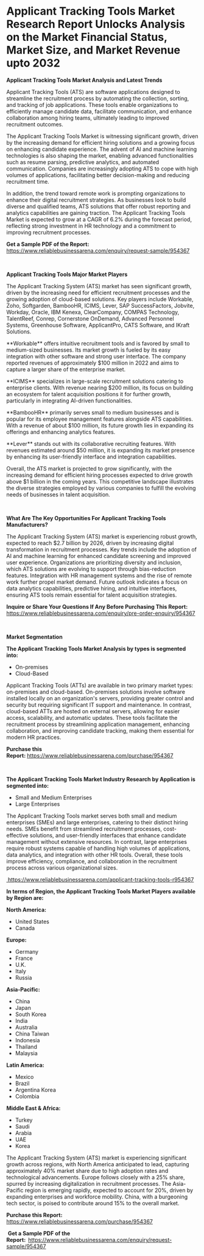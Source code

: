 <p><h1>Applicant Tracking Tools Market Research Report Unlocks Analysis on the Market Financial Status, Market Size, and Market Revenue upto 2032</h1></p><p><strong>Applicant Tracking Tools Market Analysis and Latest Trends</strong></p>
<p><p>Applicant Tracking Tools (ATS) are software applications designed to streamline the recruitment process by automating the collection, sorting, and tracking of job applications. These tools enable organizations to efficiently manage candidate data, facilitate communication, and enhance collaboration among hiring teams, ultimately leading to improved recruitment outcomes.</p><p>The Applicant Tracking Tools Market is witnessing significant growth, driven by the increasing demand for efficient hiring solutions and a growing focus on enhancing candidate experience. The advent of AI and machine learning technologies is also shaping the market, enabling advanced functionalities such as resume parsing, predictive analytics, and automated communication. Companies are increasingly adopting ATS to cope with high volumes of applications, facilitating better decision-making and reducing recruitment time.</p><p>In addition, the trend toward remote work is prompting organizations to enhance their digital recruitment strategies. As businesses look to build diverse and qualified teams, ATS solutions that offer robust reporting and analytics capabilities are gaining traction. The Applicant Tracking Tools Market is expected to grow at a CAGR of 6.2% during the forecast period, reflecting strong investment in HR technology and a commitment to improving recruitment processes.</p></p>
<p><strong>Get a Sample PDF of the Report:&nbsp;</strong> <a href="https://www.reliablebusinessarena.com/enquiry/request-sample/954367?utm_campaign=1892&utm_medium=2&utm_source=Github&utm_content=ia&utm_term=18042025&utm_id=applicant-tracking-tools">https://www.reliablebusinessarena.com/enquiry/request-sample/954367</a></p>
<p>&nbsp;</p>
<p><strong>Applicant Tracking Tools Major Market Players</strong></p>
<p><p>The Applicant Tracking System (ATS) market has seen significant growth, driven by the increasing need for efficient recruitment processes and the growing adoption of cloud-based solutions. Key players include Workable, Zoho, Softgarden, BambooHR, ICIMS, Lever, SAP SuccessFactors, Jobvite, Workday, Oracle, IBM Kenexa, ClearCompany, COMPAS Technology, TalentReef, Conrep, Cornerstone OnDemand, Advanced Personnel Systems, Greenhouse Software, ApplicantPro, CATS Software, and IKraft Solutions.</p><p>**Workable** offers intuitive recruitment tools and is favored by small to medium-sized businesses. Its market growth is fueled by its easy integration with other software and strong user interface. The company reported revenues of approximately $100 million in 2022 and aims to capture a larger share of the enterprise market.</p><p>**ICIMS** specializes in large-scale recruitment solutions catering to enterprise clients. With revenue nearing $200 million, its focus on building an ecosystem for talent acquisition positions it for further growth, particularly in integrating AI-driven functionalities.</p><p>**BambooHR** primarily serves small to medium businesses and is popular for its employee management features alongside ATS capabilities. With a revenue of about $100 million, its future growth lies in expanding its offerings and enhancing analytics features.</p><p>**Lever** stands out with its collaborative recruiting features. With revenues estimated around $50 million, it is expanding its market presence by enhancing its user-friendly interface and integration capabilities.</p><p>Overall, the ATS market is projected to grow significantly, with the increasing demand for efficient hiring processes expected to drive growth above $1 billion in the coming years. This competitive landscape illustrates the diverse strategies employed by various companies to fulfill the evolving needs of businesses in talent acquisition.</p></p>
<p>&nbsp;</p>
<p><strong>What Are The Key Opportunities For Applicant Tracking Tools Manufacturers?</strong></p>
<p><p>The Applicant Tracking System (ATS) market is experiencing robust growth, expected to reach $2.7 billion by 2026, driven by increasing digital transformation in recruitment processes. Key trends include the adoption of AI and machine learning for enhanced candidate screening and improved user experience. Organizations are prioritizing diversity and inclusion, which ATS solutions are evolving to support through bias-reduction features. Integration with HR management systems and the rise of remote work further propel market demand. Future outlook indicates a focus on data analytics capabilities, predictive hiring, and intuitive interfaces, ensuring ATS tools remain essential for talent acquisition strategies.</p></p>
<p><strong>Inquire or Share Your Questions If Any Before Purchasing This Report:</strong> <a href="https://www.reliablebusinessarena.com/enquiry/pre-order-enquiry/954367?utm_campaign=1892&utm_medium=2&utm_source=Github&utm_content=ia&utm_term=18042025&utm_id=applicant-tracking-tools">https://www.reliablebusinessarena.com/enquiry/pre-order-enquiry/954367</a></p>
<p>&nbsp;</p>
<p><strong>Market Segmentation</strong></p>
<p><strong>The Applicant Tracking Tools Market Analysis by types is segmented into:</strong></p>
<p><ul><li>On-premises</li><li>Cloud-Based</li></ul></p>
<p><p>Applicant Tracking Tools (ATTs) are available in two primary market types: on-premises and cloud-based. On-premises solutions involve software installed locally on an organization's servers, providing greater control and security but requiring significant IT support and maintenance. In contrast, cloud-based ATTs are hosted on external servers, allowing for easier access, scalability, and automatic updates. These tools facilitate the recruitment process by streamlining application management, enhancing collaboration, and improving candidate tracking, making them essential for modern HR practices.</p></p>
<p><strong>Purchase this Report:&nbsp;</strong><a href="https://www.reliablebusinessarena.com/purchase/954367?utm_campaign=1892&utm_medium=2&utm_source=Github&utm_content=ia&utm_term=18042025&utm_id=applicant-tracking-tools">https://www.reliablebusinessarena.com/purchase/954367</a></p>
<p>&nbsp;</p>
<p><strong>The Applicant Tracking Tools Market Industry Research by Application is segmented into:</strong></p>
<p><ul><li>Small and Medium Enterprises</li><li>Large Enterprises</li></ul></p>
<p><p>The Applicant Tracking Tools market serves both small and medium enterprises (SMEs) and large enterprises, catering to their distinct hiring needs. SMEs benefit from streamlined recruitment processes, cost-effective solutions, and user-friendly interfaces that enhance candidate management without extensive resources. In contrast, large enterprises require robust systems capable of handling high volumes of applications, data analytics, and integration with other HR tools. Overall, these tools improve efficiency, compliance, and collaboration in the recruitment process across various organizational sizes.</p></p>
<p><a href="https://www.reliablebusinessarena.com/applicant-tracking-tools-r954367?utm_campaign=1892&utm_medium=2&utm_source=Github&utm_content=ia&utm_term=18042025&utm_id=applicant-tracking-tools">&nbsp;https://www.reliablebusinessarena.com/applicant-tracking-tools-r954367</a></p>
<p><strong>In terms of Region, the Applicant Tracking Tools Market Players available by Region are:</strong></p>
<p>
    <p> <strong> North America: </strong>
        <ul>
            <li>United States</li>
            <li>Canada</li>
        </ul>
        </p> 
    <p> <strong> Europe: </strong>
        <ul>
            <li>Germany</li>
            <li>France</li>
            <li>U.K.</li>
            <li>Italy</li>
            <li>Russia</li>
        </ul>
        </p> 
    <p> <strong> Asia-Pacific: </strong>
        <ul>
            <li>China</li>
            <li>Japan</li>
            <li>South Korea</li>
            <li>India</li>
            <li>Australia</li>
            <li>China Taiwan</li>
            <li>Indonesia</li>
            <li>Thailand</li>
            <li>Malaysia</li>
        </ul>
        </p> 
    <p> <strong> Latin America: </strong>
        <ul>
            <li>Mexico</li>
            <li>Brazil</li>
            <li>Argentina Korea</li>
            <li>Colombia</li>
        </ul>
        </p> 
    <p> <strong> Middle East & Africa: </strong>
        <ul>
            <li>Turkey</li>
            <li>Saudi</li>
            <li>Arabia</li>
            <li>UAE</li>
            <li>Korea</li>
        </ul>
    </p>
    </p>
<p><p>The Applicant Tracking System (ATS) market is experiencing significant growth across regions, with North America anticipated to lead, capturing approximately 40% market share due to high adoption rates and technological advancements. Europe follows closely with a 25% share, spurred by increasing digitalization in recruitment processes. The Asia-Pacific region is emerging rapidly, expected to account for 20%, driven by expanding enterprises and workforce mobility. China, with a burgeoning tech sector, is poised to contribute around 15% to the overall market.</p></p>
<p><strong>Purchase this Report: </strong><a href="https://www.reliablebusinessarena.com/purchase/954367?utm_campaign=1892&utm_medium=2&utm_source=Github&utm_content=ia&utm_term=18042025&utm_id=applicant-tracking-tools">https://www.reliablebusinessarena.com/purchase/954367</a></p>
<p>&nbsp;<strong>Get a Sample PDF of the Report:&nbsp;&nbsp;</strong><a href="https://www.reliablebusinessarena.com/enquiry/request-sample/954367?utm_campaign=1892&utm_medium=2&utm_source=Github&utm_content=ia&utm_term=18042025&utm_id=applicant-tracking-tools">https://www.reliablebusinessarena.com/enquiry/request-sample/954367</a></p>
<p><strong></strong></p>
<p><p></p><p></p><p></p></p>